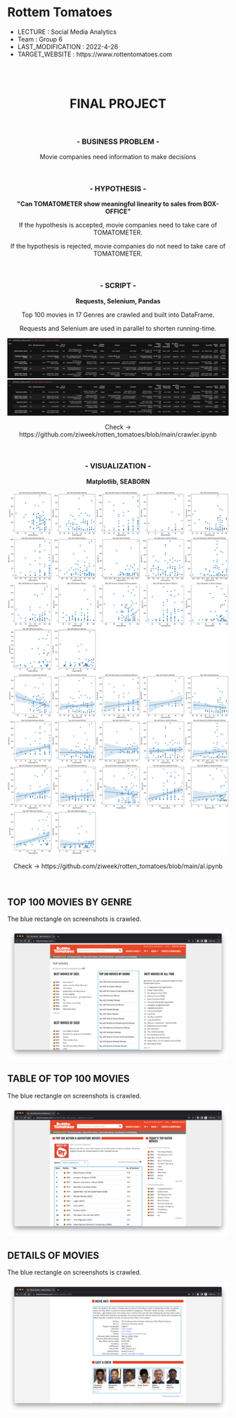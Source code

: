 # Rottem Tomatoes

<ul>
  <li>LECTURE : Social Media Analytics</li>
  <li>Team : Group 6</li>
  <li>LAST_MODIFICATION : 2022-4-26</li>
  <li>TARGET_WEBSITE : https://www.rottentomatoes.com</li>
</ul>
  
<br/>
<br/>

<div align="center">
  <h1>FINAL PROJECT</h1>
  <br/>
  
  <h3><strong>- BUSINESS PROBLEM -</strong></h3>
  <p>Movie companies need information to make decisions</p>
  <br/>
  
  <h3><strong>- HYPOTHESIS -</strong></h3>
  <p><strong>"Can TOMATOMETER show meaningful linearity to sales from BOX-OFFICE"</strong></p>
  <p>If the hypothesis is accepted, movie companies need to take care of TOMATOMETER.</p>
  <p>If the hypothesis is rejected, movie companies do not need to take care of TOMATOMETER.</p>
  <br/>
  
  <h3><strong>- SCRIPT -</strong></h3>
  <p><strong>Requests, Selenium, Pandas</strong></p>
  <p>Top 100 movies in 17 Genres are crawled and built into DataFrame.</p>
  <p>Requests and Selenium are used in parallel to shorten running-time.</p>
  <img src="./src/4.png">
  <img src="./src/5.png">
  <p>Check -> https://github.com/ziweek/rotten_tomatoes/blob/main/crawler.ipynb</p>
  <br/>
  
   <h3><strong>- VISUALIZATION -</strong></h3>
  <p><strong>Matplotlib, SEABORN</strong></p>
  <img src="./src/6.png">
  <img src="./src/7.png">
  <p>Check -> https://github.com/ziweek/rotten_tomatoes/blob/main/al.ipynb</p>
</div>

<br/>
  
## TOP 100 MOVIES BY GENRE

<p>The blue rectangle on screenshots is crawled.</p>
<img src="./src/1.png">

## TABLE OF TOP 100 MOVIES

<p>The blue rectangle on screenshots is crawled.</p>
<img src="./src/2.png">

## DETAILS OF MOVIES

<p>The blue rectangle on screenshots is crawled.</p>
<img src="./src/3.png">
